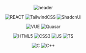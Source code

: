 <div align="center">
 
![header](https://capsule-render.vercel.app/api?type=transparent&fontColor=4DB6FF&height=88&section=header&text=JI%20HAE%20KIM&fontSize=50&fontAlignY=65&animation=twinkling)
 

![REACT](https://img.shields.io/badge/React-20232A?style=flat-square&logo=react&logoColor=61DAFB)
![TailwindCSS](https://img.shields.io/badge/tailwindcss-%2338B2AC.svg?style=flat-square&logo=tailwind-css&logoColor=white)
![ShadcnUI](https://img.shields.io/badge/shadcn%2Fui-000?style=flat-square&logo=shadcnui&logoColor=fff&style=for-the-badge)


![VUE](https://img.shields.io/badge/Vue.js-35495E?style=flat-square&logo=vuedotjs&logoColor=4FC08D)
![Quasar](https://img.shields.io/badge/Quasar-16B7FB?style=flat-square&logo=quasar&logoColor=black)


![HTML5](https://img.shields.io/badge/HTML5-E34F26?style=flat-square&logo=html5&logoColor=white) 
![CSS3](https://img.shields.io/badge/CSS3-1572B6?style=flat-square&logo=css3&logoColor=white)
![JS](https://img.shields.io/badge/JavaScript-323330?style=flat-square&logo=javascript&logoColor=F7DF1E)
![TS](https://img.shields.io/badge/TypeScript-007ACC?style=flat-square&logo=typescript&logoColor=white)


![C](https://img.shields.io/badge/C-00599C?style=flat-square&logo=c&logoColor=white)
![C++](https://img.shields.io/badge/C%2B%2B-00599C?style=flat-square&logo=c%2B%2B&logoColor=white) 

</div>
